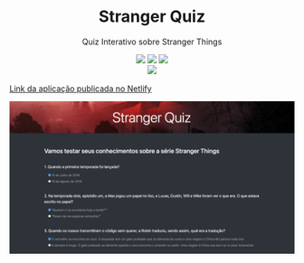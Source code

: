 <h1 align="center">Stranger Quiz</h1>
<p align="center">Quiz Interativo sobre Stranger Things</p>
<div align="center">
  <span>
  <img src="https://img.shields.io/badge/HTML5-E34F26?style=for-the-badge&logo=html5&logoColor=white"/>
  <img src="https://img.shields.io/badge/CSS3-1572B6?style=for-the-badge&logo=css3&logoColor=white" />
  <img src="https://img.shields.io/badge/JavaScript-F7DF1E?style=for-the-badge&logo=javascript&logoColor=black"/><br>
  <img src="https://badges.netlify.com/api/stranger-quiz.svg?branch=master"/>
</span>
</div>

[Link da aplicação publicada no Netlify](https://stranger-quiz.netlify.app/  "Link da aplicação publicada no Netlify")

![img_stranger](./img/quiz-stranger-things.png)
  
